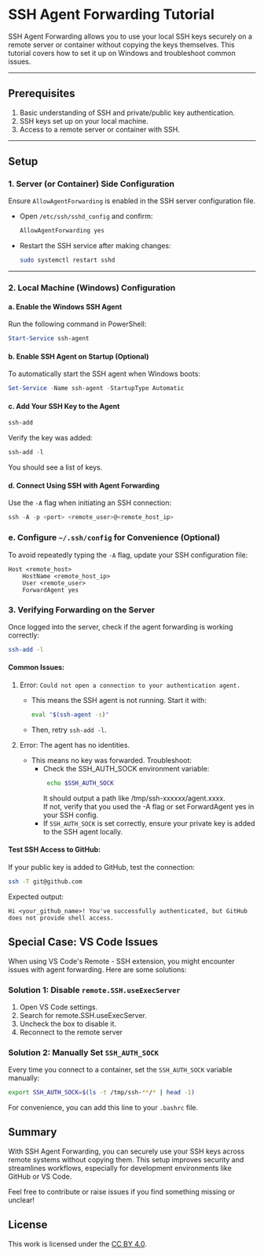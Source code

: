 # SSH Agent Forwarding Tutorial

SSH Agent Forwarding allows you to use your local SSH keys securely on a remote server or container without copying the keys themselves. This tutorial covers how to set it up on Windows and troubleshoot common issues.

---

## Prerequisites

1. Basic understanding of SSH and private/public key authentication.
2. SSH keys set up on your local machine.
3. Access to a remote server or container with SSH.

---

## Setup

### 1. Server (or Container) Side Configuration

Ensure `AllowAgentForwarding` is enabled in the SSH server configuration file.  
- Open `/etc/ssh/sshd_config` and confirm:
    ```sh
    AllowAgentForwarding yes
    ```
- Restart the SSH service after making changes:
    ```sh
    sudo systemctl restart sshd
    ```

---

### 2. Local Machine (Windows) Configuration

#### a. Enable the Windows SSH Agent
Run the following command in PowerShell:
```powershell
Start-Service ssh-agent
```

#### b. Enable SSH Agent on Startup (Optional)  
To automatically start the SSH agent when Windows boots:  
```powershell
Set-Service -Name ssh-agent -StartupType Automatic
```

#### c. Add Your SSH Key to the Agent
```powershell
ssh-add
```
Verify the key was added:  
```powershell
ssh-add -l
```
You should see a list of keys.  

#### d. Connect Using SSH with Agent Forwarding
Use the `-A` flag when initiating an SSH connection:  
```powershell
ssh -A -p <port> <remote_user>@<remote_host_ip>
```

### e. Configure `~/.ssh/config` for Convenience (Optional)
To avoid repeatedly typing the `-A` flag, update your SSH configuration file:  
```ssh
Host <remote_host>
    HostName <remote_host_ip>
    User <remote_user>
    ForwardAgent yes
```

### 3. Verifying Forwarding on the Server
Once logged into the server, check if the agent forwarding is working correctly:  
```sh
ssh-add -l
```
#### Common Issues:
1. Error: `Could not open a connection to your authentication agent.`
    - This means the SSH agent is not running. Start it with:
        ```sh
        eval "$(ssh-agent -s)"
        ```
    - Then, retry `ssh-add -l`.

2. Error: The agent has no identities.
      - This means no key was forwarded. Troubleshoot:  
        - Check the SSH_AUTH_SOCK environment variable:
          ```sh
           echo $SSH_AUTH_SOCK
          ```
          It should output a path like /tmp/ssh-xxxxxx/agent.xxxx.  
          If not, verify that you used the -A flag or set ForwardAgent yes in your SSH config.  
        - If `SSH_AUTH_SOCK` is set correctly, ensure your private key is added to the SSH agent locally.

#### Test SSH Access to GitHub:  
If your public key is added to GitHub, test the connection:  
```sh
ssh -T git@github.com
```
Expected output:  
```vbnet
Hi <your_github_name>! You've successfully authenticated, but GitHub does not provide shell access.
```

## Special Case: VS Code Issues
When using VS Code's Remote - SSH extension, you might encounter issues with agent forwarding. Here are some solutions:  
### Solution 1: Disable `remote.SSH.useExecServer`
1. Open VS Code settings.
2. Search for remote.SSH.useExecServer.
3. Uncheck the box to disable it.
4. Reconnect to the remote server

### Solution 2: Manually Set `SSH_AUTH_SOCK`  
Every time you connect to a container, set the `SSH_AUTH_SOCK` variable manually:  
```sh
export SSH_AUTH_SOCK=$(ls -t /tmp/ssh-**/* | head -1)
```
For convenience, you can add this line to your `.bashrc` file.  

## Summary
With SSH Agent Forwarding, you can securely use your SSH keys across remote systems without copying them. This setup improves security and streamlines workflows, especially for development environments like GitHub or VS Code.

Feel free to contribute or raise issues if you find something missing or unclear!  

## License

This work is licensed under the [CC BY 4.0](LICENSE).
